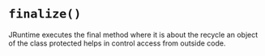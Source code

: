 # `finalize()`
JRuntime executes the final method where it is about the recycle an object of the class protected helps in control access from outside code.